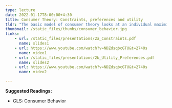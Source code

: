 ```yaml
---
type: lecture
date: 2022-01-17T8:00:00+4:30
title: Consumer Theory: Constraints, preferences and utility
tldr: "The basic model of consumer theory looks at an individual maximizing utility (happiness) with also having constraints helps us understand which goods, and how much of each, to consume."
thumbnail: /static_files/thumbs/consumer_behavior.jpg
links: 
    - url: /static_files/presentations/2a_Constraints.pdf
      name: slides1
    - url: https://www.youtube.com/watch?v=NDZdsqbcGTU&t=2740s
      name: video1
    - url: /static_files/presentations/2b_Utility_Preferences.pdf
      name: slides2
    - url: https://www.youtube.com/watch?v=NDZdsqbcGTU&t=2740s
      name: video2

---
```

**Suggested Readings:**
- GLS: Consumer Behavior
